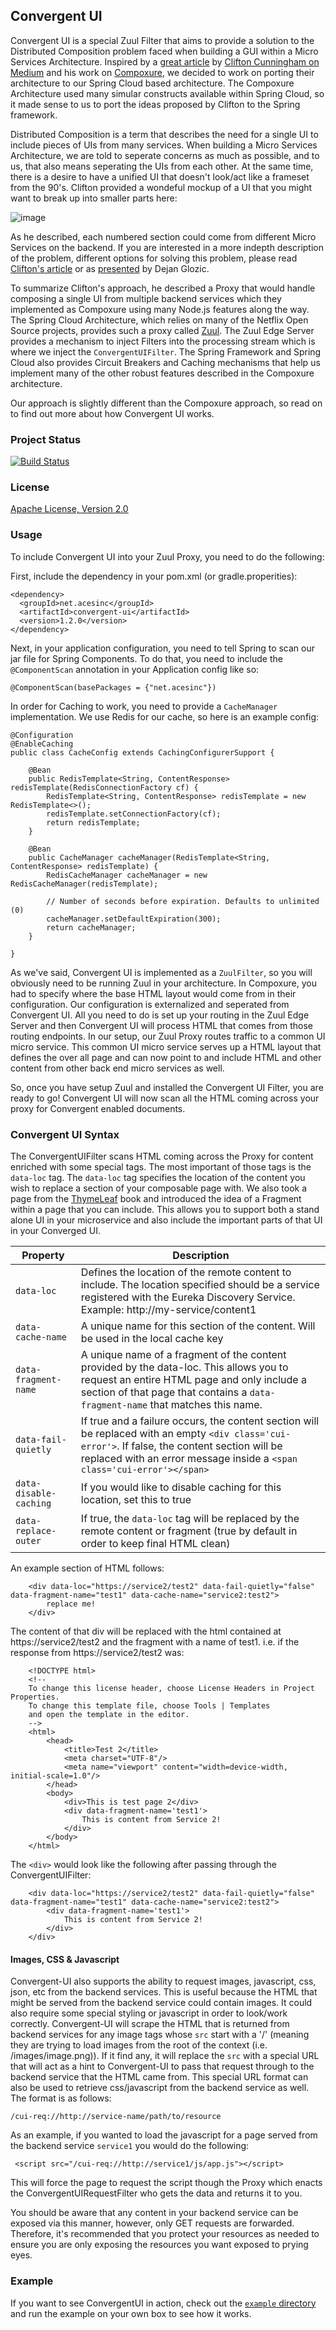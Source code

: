 ## Convergent UI

Convergent UI is a special Zuul Filter that aims to provide a solution to the Distributed Composition problem faced when building a GUI within a Micro Services Architecture. Inspired by a [great article](https://medium.com/@clifcunn/nodeconf-eu-29dd3ed500ec) by [Clifton Cunningham on Medium](https://medium.com/@clifcunn) and his work on [Compoxure](https://github.com/tes/compoxure), we decided to work on porting their architecture to our Spring Cloud based architecture.  The Compoxure Architecture used many simular constructs available within Spring Cloud, so it made sense to us to port the ideas proposed by Clifton to the Spring framework.  

Distributed Composition is a term that describes the need for a single UI to include pieces of UIs from many services.  When building a Micro Services Architecture, we are told to seperate concerns as much as possible, and to us, that also means seperating the UIs from each other. At the same time, there is a desire to have a unified UI that doesn't look/act like a frameset from the 90's. Clifton provided a wondeful mockup of a UI that you might want to break up into smaller parts here:

![image](https://cdn-images-1.medium.com/max/800/1*YgK35pB22bXJm0LwqMz0Hw.jpeg)

As he described, each numbered section could come from different Micro Services on the backend. If you are interested in a more indepth description of the problem, different options for solving this problem, please read [Clifton's article](https://medium.com/@clifcunn/nodeconf-eu-29dd3ed500ec) or as [presented](http://dejanglozic.com/2014/10/20/micro-services-and-page-composition-problem/) by Dejan Glozic. 

To summarize Clifton's approach, he described a Proxy that would handle composing a single UI from multiple backend services which they implemented as Compoxure using many Node.js features along the way. The Spring Cloud Architecture, which relies on many of the Netflix Open Source projects, provides such a proxy called [Zuul](https://github.com/Netflix/zuul). The Zuul Edge Server provides a mechanism to inject Filters into the processing stream which is where we inject the `ConvergentUIFilter`. The Spring Framework and Spring Cloud also provides Circuit Breakers and Caching mechanisms that help us implement many of the other robust features described in the Compoxure architecture.  

Our approach is slightly different than the Compoxure approach, so read on to find out more about how Convergent UI works.  

### Project Status 

[![Build Status](https://travis-ci.org/acesinc/convergent-ui.svg?branch=master)](https://travis-ci.org/acesinc/convergent-ui)

### License

[Apache License, Version 2.0](http://www.apache.org/licenses/LICENSE-2.0)

### Usage

To include Convergent UI into your Zuul Proxy, you need to do the following:

First, include the dependency in your pom.xml (or gradle.properities):

```
<dependency>
  <groupId>net.acesinc</groupId>
  <artifactId>convergent-ui</artifactId>
  <version>1.2.0</version>
</dependency>
```
Next, in your application configuration, you need to tell Spring to scan our jar file for Spring Components.  To do that, you need to include the `@ComponentScan` annotation in your Application config like so:

```
@ComponentScan(basePackages = {"net.acesinc"})
```

In order for Caching to work, you need to provide a `CacheManager` implementation. We use Redis for our cache, so here is an example config:

```
@Configuration
@EnableCaching
public class CacheConfig extends CachingConfigurerSupport {

    @Bean
    public RedisTemplate<String, ContentResponse> redisTemplate(RedisConnectionFactory cf) {
        RedisTemplate<String, ContentResponse> redisTemplate = new RedisTemplate<>();
        redisTemplate.setConnectionFactory(cf);
        return redisTemplate;
    }

    @Bean
    public CacheManager cacheManager(RedisTemplate<String, ContentResponse> redisTemplate) {
        RedisCacheManager cacheManager = new RedisCacheManager(redisTemplate);

        // Number of seconds before expiration. Defaults to unlimited (0)
        cacheManager.setDefaultExpiration(300);
        return cacheManager;
    }

}
```

As we've said, Convergent UI is implemented as a `ZuulFilter`, so you will obviously need to be running Zuul in your architecture. In Compoxure, you had to specify where the base HTML layout would come from in their configuration. Our configuration is externalized and seperated from Convergent UI. All you need to do is set up your routing in the Zuul Edge Server and then Convergent UI will process HTML that comes from those routing endpoints. In our setup, our Zuul Proxy routes traffic to a common UI micro service. This common UI micro service serves up a HTML layout that defines the over all page and can now point to and include HTML and other content from other back end micro services as well.  

So, once you have setup Zuul and installed the Convergent UI Filter, you are ready to go! Convergent UI will now scan all the HTML coming across your proxy for Convergent enabled documents.  

### Convergent UI Syntax

The ConvergentUIFilter scans HTML coming across the Proxy for content enriched with some special tags.  The most important of those tags is the `data-loc` tag.  The `data-loc` tag specifies the location of the content you wish to replace a section of your composable page with. We also took a page from the [ThymeLeaf](http://www.thymeleaf.org/) book and introduced the idea of a Fragment within a page that you can include.  This allows you to support both a stand alone UI in your microservice and also include the important parts of that UI in your Converged UI.  

| Property        | Description   |
| --------------- |----------------|
| `data-loc` | Defines the location of the remote content to include.  The location specified should be a service registered with the Eureka Discovery Service.  Example: http://my-service/content1 |
| `data-cache-name` | A unique name for this section of the content. Will be used in the local cache key |
| `data-fragment-name` | A unique name of a fragment of the content provided by the data-loc. This allows you to request an entire HTML page and only include a section of that page that contains a `data-fragment-name` that matches this name.  |
| `data-fail-quietly` | If true and a failure occurs, the content section will be replaced with an empty `<div class='cui-error'>`. If false, the content section will be replaced with an error message inside a `<span class='cui-error'></span>` |
| `data-disable-caching` | If you would like to disable caching for this location, set this to true |
| `data-replace-outer` | If true, the `data-loc` tag will be replaced by the remote content or fragment (true by default in order to keep final HTML clean) |

An example section of HTML follows:


```
	<div data-loc="https://service2/test2" data-fail-quietly="false" data-fragment-name="test1" data-cache-name="service2:test2">
    	replace me!
	</div>
```

The content of that div will be replaced with the html contained at https://service2/test2 and the fragment with a name of test1.  i.e. if the response from https://service2/test2 was:

```
	<!DOCTYPE html>
	<!--
	To change this license header, choose License Headers in Project Properties.
	To change this template file, choose Tools | Templates
	and open the template in the editor.
	-->
	<html>
	    <head>
        	<title>Test 2</title>
	        <meta charset="UTF-8"/>
   	    	<meta name="viewport" content="width=device-width, initial-scale=1.0"/>
    	</head>
	    <body>
    	    <div>This is test page 2</div>
        	<div data-fragment-name='test1'>
            	This is content from Service 2!
	        </div>
    	</body>
	</html>
```
The `<div>` would look like the following after passing through the ConvergentUIFilter:

```
	<div data-loc="https://service2/test2" data-fail-quietly="false" data-fragment-name="test1" data-cache-name="service2:test2">	
		<div data-fragment-name='test1'>
    		This is content from Service 2!
		</div>
	</div>
```

#### Images, CSS & Javascript

Convergent-UI also supports the ability to request images, javascript, css, json, etc from the backend services. This is useful because the HTML that might be served from the backend service could contain images.  It could also require some special styling or javascript in order to look/work correctly.  Convergent-UI will scrape the HTML that is returned from backend services for any image tags whose `src` start with a '/' (meaning they are trying to load images from the root of the context (i.e. /images/image.png)). If it find any, it will replace the `src` with a special URL that will act as a hint to Convergent-UI to pass that request through to the backend service that the HTML came from.  This special URL format can also be used to retrieve css/javascript from the backend service as well.  The format is as follows:

```
/cui-req://http://service-name/path/to/resource
```

As an example, if you wanted to load the javascript for a page served from the backend service `service1` you would do the following:

```
 <script src="/cui-req://http://service1/js/app.js"></script>
```

This will force the page to request the script though the Proxy which enacts the ConvergentUIRequestFilter who gets the data and returns it to you. 

You should be aware that any content in your backend service can be exposed via this manner, however, only GET requests are forwarded. Therefore, it's recommended that you protect your resources as needed to ensure you are only exposing the resources you want exposed to prying eyes. 


### Example

If you want to see ConvergentUI in action, check out the [`example` directory](https://github.com/acesinc/convergent-ui/tree/master/example) and run the example on your own box to see how it works.  

